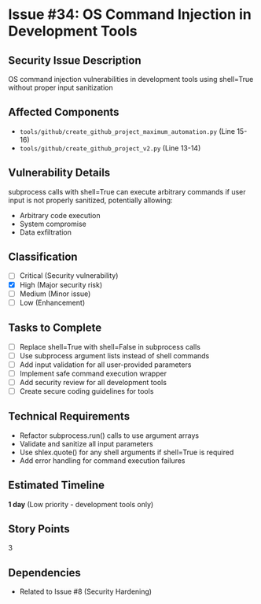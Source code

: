 # Issue #34: OS Command Injection in Development Tools

## Security Issue Description
OS command injection vulnerabilities in development tools using shell=True without proper input sanitization

## Affected Components
- `tools/github/create_github_project_maximum_automation.py` (Line 15-16)
- `tools/github/create_github_project_v2.py` (Line 13-14)

## Vulnerability Details
subprocess calls with shell=True can execute arbitrary commands if user input is not properly sanitized, potentially allowing:
- Arbitrary code execution
- System compromise
- Data exfiltration

## Classification
- [ ] Critical (Security vulnerability)
- [x] High (Major security risk)
- [ ] Medium (Minor issue)
- [ ] Low (Enhancement)

## Tasks to Complete
- [ ] Replace shell=True with shell=False in subprocess calls
- [ ] Use subprocess argument lists instead of shell commands
- [ ] Add input validation for all user-provided parameters
- [ ] Implement safe command execution wrapper
- [ ] Add security review for all development tools
- [ ] Create secure coding guidelines for tools

## Technical Requirements
- Refactor subprocess.run() calls to use argument arrays
- Validate and sanitize all input parameters
- Use shlex.quote() for any shell arguments if shell=True is required
- Add error handling for command execution failures

## Estimated Timeline
**1 day** (Low priority - development tools only)

## Story Points
3

## Dependencies
- Related to Issue #8 (Security Hardening)